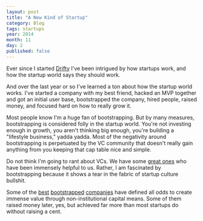 ```yaml
---
layout: post
title: "A New Kind of Startup"
category: Blog
tags: startups
year: 2014
month: 11
day: 2
published: false  
---
```


Ever since I started [Drifty](http://drifty.com/) I've been intrigued by how startups work, and how the startup world says they should work. 

And over the last year or so I've learned a ton about how the startup world works. I've started a company with my best friend, hacked an MVP together and got an initial user base, bootstrapped the company, hired people, raised money, and focused hard on how to really grow it.

Most people know I'm a huge fan of bootstrapping. But by many measures, bootstrapping is considered folly in the startup world. You're not investing enough in growth, you aren't thinking
big enough, you're building a "lifestyle business," yadda yadda. Most of the negativity around bootstrapping is perpetuated by the VC community that doesn't really
gain anything from you keeping that cap table nice and simple.

Do not think I'm going to rant about VCs. We have some [great ones](http://arthurventures.com/) who have been immensely helpful to us. Rather, I am fascinated by bootstrapping because it shows a tear in the fabric of startup culture bullshit.

Some of the [best](http://basecamp.com/) [bootstrapped](http://atlassian.com/) [companies](http://mailchimp.com/) have defined all odds to create immense value through non-institutional capital means. Some of them raised money later, yes, but 
achieved far more than most startups do without raising a cent.
